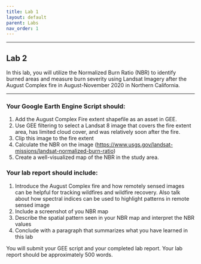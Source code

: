 ```yaml
---
title: Lab 1
layout: default
parent: Labs
nav_order: 1
---
```


<style>
div.blue { background-color:#e0f0ff; padding: 10px 10px 3px 10px;}
</style>

------------------------------------------------------------------------
## Lab 2

In this lab, you will utilize the Normalized Burn Ratio (NBR) to identify burned areas and measure burn severity using Landsat Imagery after the August Complex fire in August-November 2020 in Northern California. 

------------------------------------------------------------------------
### Your Google Earth Engine Script should:
1.	Add the August Complex Fire extent shapefile as an asset in GEE.
2.	Use GEE filtering to select a Landsat 8 image that covers the fire extent area, has limited cloud cover, and was relatively soon after the fire.  
3.	Clip this image to the fire extent
4.	Calculate the NBR on the image (https://www.usgs.gov/landsat-missions/landsat-normalized-burn-ratio)
5.	Create a well-visualized map of the NBR in the study area. 


### Your lab report should include:
1.	Introduce the August Complex fire and how remotely sensed images can be helpful for tracking wildfires and wildfire recovery. Also talk about how spectral indices can be used to highlight patterns in remote sensed image
2.	Include a screenshot of you NBR map
3.	Describe the spatial pattern seen in your NBR map and interpret the NBR values
4.	Conclude with a paragraph that summarizes what you have learned in this lab


You will submit your GEE script and your completed lab report. Your lab report should be approximately 500 words. 
